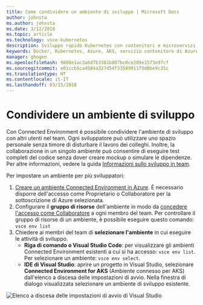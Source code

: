 ```yaml
---
title: Come condividere un ambiente di sviluppo | Microsoft Docs
author: johnsta
ms.author: johnsta
ms.date: 3/12/2018
ms.topic: article
ms.technology: vsce-kubernetes
description: Sviluppo rapido Kubernetes con contenitori e microservizi in Azure
keywords: Docker, Kubernetes, Azure, AKS, servizio contenitore di Azure, contenitori
manager: ghogen
ms.openlocfilehash: 9808e1ac3a6d7b3381b807bc0ce209e15f3e97cf
ms.sourcegitcommit: e01ccb5ca4504a327d54f33589911f5d8be9c35c
ms.translationtype: HT
ms.contentlocale: it-IT
ms.lasthandoff: 03/15/2018
---
```

# <a name="share-a-development-environment"></a>Condividere un ambiente di sviluppo

Con Connected Environment è possibile condividere l'ambiente di sviluppo con altri utenti nel team. Ogni sviluppatore può utilizzare uno spazio personale senza timore di disturbare il lavoro dei colleghi. Inoltre, la collaborazione in un singolo ambiente può consentire di eseguire test completi del codice senza dover creare mockup o simulare le dipendenze. Per altre informazioni, vedere la guida [Informazioni sullo sviluppo in team](../get-started-nodejs-06.md).

Per impostare un ambiente per più sviluppatori:
1. [Creare un ambiente Connected Environment in Azure](../get-started.md). È necessario disporre dell'accesso come Proprietario o Collaboratore per la sottoscrizione di Azure selezionata.
1. Configurare il **gruppo di risorse** dell'ambiente in modo da [concedere l'accesso come Collaboratore](https://docs.microsoft.com/en-us/azure/active-directory/role-based-access-control-configure) a ogni membro del team. Per controllare il gruppo di risorse di un ambiente, è possibile eseguire questo comando: `vsce env list`
1. Chiedere ai membri del team di **selezionare l'ambiente** in cui eseguire le attività di sviluppo.
     * **Riga di comando o Visual Studio Code**: per visualizzare gli ambienti Connected Environment esistenti a cui si ha accesso: `vsce env list`. Per selezionare un ambiente: `vsce env select`.
     * **IDE di Visual Studio**: aprire un progetto in Visual Studio, selezionare **Connected Environment for AKS** (Ambiente connesso per AKS) dall'elenco a discesa delle impostazioni di avvio. Nella finestra di dialogo visualizzata selezionare un ambiente di sviluppo esistente.

![Elenco a discesa delle impostazioni di avvio di Visual Studio](../images/LaunchSettings.png)